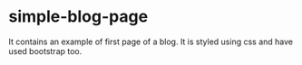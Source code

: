 # simple-blog-page
It contains an example of first page of a blog.
It is styled using css and have used bootstrap too.
